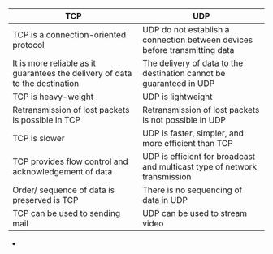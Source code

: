 TCP| UDP
-|-
TCP is a connection-oriented protocol  | UDP do not establish a connection between devices before transmitting data
It is more reliable as it guarantees the delivery of data to the destination | The delivery of data to the destination cannot be guaranteed in UDP
TCP is heavy-weight | 	UDP is lightweight
Retransmission of lost packets is possible in TCP | Retransmission of lost packets is not possible in UDP
TCP is slower | UDP is faster, simpler, and more efficient than TCP
TCP provides flow control and acknowledgement of data | UDP is efficient for broadcast and multicast type of network transmission
Order/ sequence of data is preserved is TCP | There is no sequencing of data in UDP
TCP can be used to sending mail | UDP can be used to stream video

* 
